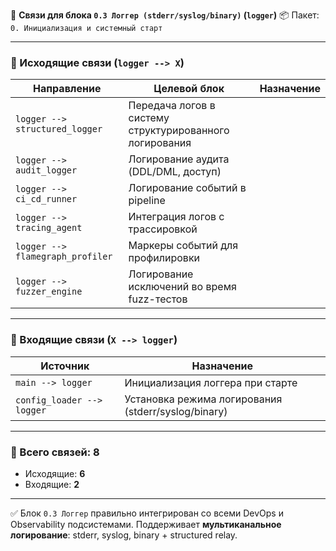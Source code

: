🔗 **Связи для блока `0.3 Логгер (stderr/syslog/binary)` (`logger`)**
📦 Пакет: `0. Инициализация и системный старт`

---

### 🔻 Исходящие связи (`logger --> X`)

| Направление                      | Целевой блок                                            | Назначение |
| -------------------------------- | ------------------------------------------------------- | ---------- |
| `logger --> structured_logger`   | Передача логов в систему структурированного логирования |            |
| `logger --> audit_logger`        | Логирование аудита (DDL/DML, доступ)                    |            |
| `logger --> ci_cd_runner`        | Логирование событий в pipeline                          |            |
| `logger --> tracing_agent`       | Интеграция логов с трассировкой                         |            |
| `logger --> flamegraph_profiler` | Маркеры событий для профилировки                        |            |
| `logger --> fuzzer_engine`       | Логирование исключений во время fuzz-тестов             |            |

---

### 🔺 Входящие связи (`X --> logger`)

| Источник                   | Назначение                                          |
| -------------------------- | --------------------------------------------------- |
| `main --> logger`          | Инициализация логгера при старте                    |
| `config_loader --> logger` | Установка режима логирования (stderr/syslog/binary) |

---

### 🧩 Всего связей: **8**

* Исходящие: **6**
* Входящие: **2**

---

✅ Блок `0.3 Логгер` правильно интегрирован со всеми DevOps и Observability подсистемами.
Поддерживает **мультиканальное логирование**: stderr, syslog, binary + structured relay.
